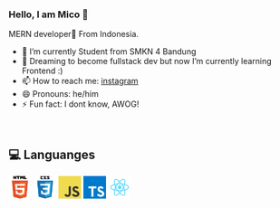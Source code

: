 ### Hello, I am Mico  👋
MERN developer🎯 From Indonesia.

- 🔭 I’m currently Student from SMKN 4 Bandung
- 🌱 Dreaming to become fullstack dev but now I’m currently learning Frontend :)
- 📫 How to reach me: [instagram](https://www.instagram.com/mico_feb/)
- 😄 Pronouns: he/him
- ⚡ Fun fact: I dont know, AWOG!


<br/>

## 💻 Languanges 


<code><img height="40" src="https://raw.githubusercontent.com/github/explore/80688e429a7d4ef2fca1e82350fe8e3517d3494d/topics/html/html.png"></code>
<code><img height="40" src="https://raw.githubusercontent.com/github/explore/80688e429a7d4ef2fca1e82350fe8e3517d3494d/topics/css/css.png"></code>
<code><img height="40" src="https://raw.githubusercontent.com/github/explore/80688e429a7d4ef2fca1e82350fe8e3517d3494d/topics/javascript/javascript.png"></code>
<code><img height="40" src="https://raw.githubusercontent.com/github/explore/80688e429a7d4ef2fca1e82350fe8e3517d3494d/topics/typescript/typescript.png"></code>
<code><img height="40" src="https://raw.githubusercontent.com/github/explore/80688e429a7d4ef2fca1e82350fe8e3517d3494d/topics/react/react.png"></code>


<br/>
